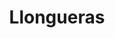 ---
title: "Llongueras"
url: /ciudad-autonoma-de-buenos-aires/llongueras-avenida-acoyte/
shop: Kleidung
---